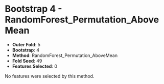 # Bootstrap 4 - RandomForest_Permutation_AboveMean

- **Outer Fold**: 5
- **Bootstrap**: 4
- **Method**: RandomForest_Permutation_AboveMean
- **Fold Seed**: 49
- **Features Selected**: 0

No features were selected by this method.
